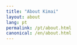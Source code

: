 ```yaml
---
title: "About Kimai"
layout: about
lang: pt
permalink: /pt/about.html
canonical: /en/about.html
---
```

